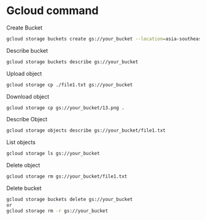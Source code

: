# Gcloud command

Create Bucket
```sh
gcloud storage buckets create gs://your_bucket --location=asia-southeast1	--project=poc-innovation-iot --uniform-bucket-level-access 
```

Describe bucket
```sh
gcloud storage buckets describe gs://your_bucket
```

Upload object
```sh
gcloud storage cp ./file1.txt gs://your_bucket
```

Download object
```sh
gcloud storage cp gs://your_bucket/13.png .
```

Describe Object
```sh
gcloud storage objects describe gs://your_bucket/file1.txt
```

List objects
```sh
gcloud storage ls gs://your_bucket
```

Delete object
```sh
gcloud storage rm gs://your_bucket/file1.txt
```

Delete bucket
```sh
gcloud storage buckets delete gs://your_bucket 
or
gcloud storage rm -r gs://your_bucket
```